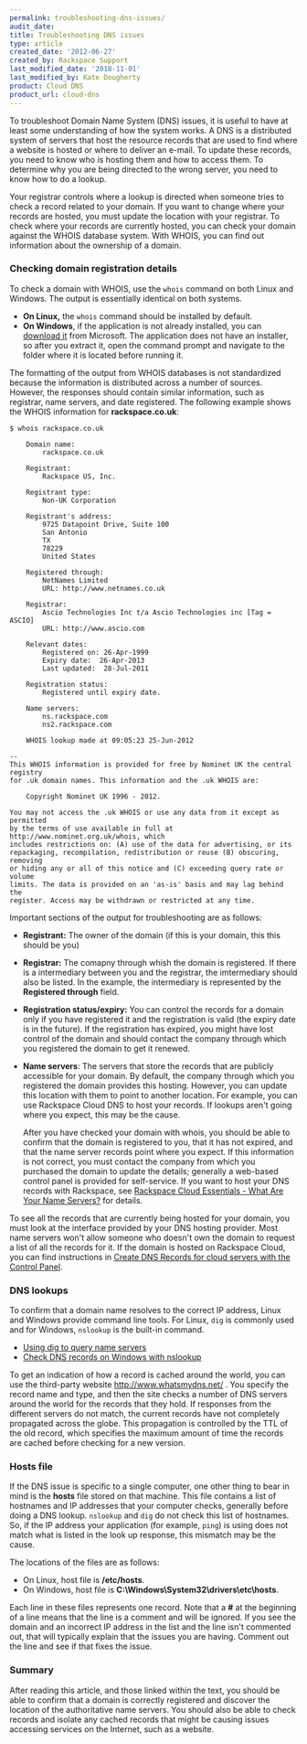 ```yaml
---
permalink: troubleshooting-dns-issues/
audit_date:
title: Troubleshooting DNS issues
type: article
created_date: '2012-06-27'
created_by: Rackspace Support
last_modified_date: '2018-11-01'
last_modified_by: Kate Dougherty
product: Cloud DNS
product_url: cloud-dns
---
```


To troubleshoot Domain Name System (DNS) issues, it is useful to have at
least some understanding of how the system works. A DNS is a distributed
system of servers that host the resource records that are used to find
where a website is hosted or where to deliver an e-mail. To update these
records, you need to know who is hosting them and how to access them. To
determine why you are being directed to the wrong server, you need to
know how to do a lookup.

Your registrar controls where a lookup is directed when someone tries to
check a record related to your domain. If you want to change where your
records are hosted, you must update the location with your registrar. To
check where your records are currently hosted, you can check your domain
against the WHOIS database system. With WHOIS, you can find out
information about the ownership of a domain.

### Checking domain registration details

To check a domain with WHOIS, use the `whois` command on both
Linux and Windows. The output is essentially identical on both systems.

-   **On Linux,** the `whois` command should be installed by default.
-   **On Windows**, if the application is not already installed, you can
    [download it](http://technet.microsoft.com/en-us/sysinternals/bb897435.aspx) from Microsoft.
    The application does not have an installer, so after you extract it,
    open the command prompt and navigate to the folder where it is
    located before running it.

The formatting of the output from WHOIS databases is not standardized
because the information is distributed across a number of sources.
However, the responses should contain similar information, such as
registrar, name servers, and date registered. The following example
shows the WHOIS information for **rackspace.co.uk**:

    $ whois rackspace.co.uk

        Domain name:
            rackspace.co.uk

        Registrant:
            Rackspace US, Inc.

        Registrant type:
            Non-UK Corporation

        Registrant's address:
            9725 Datapoint Drive, Suite 100
            San Antonio
            TX
            78229
            United States

        Registered through:
            NetNames Limited
            URL: http://www.netnames.co.uk

        Registrar:
            Ascio Technologies Inc t/a Ascio Technologies inc [Tag = ASCIO]
            URL: http://www.ascio.com

        Relevant dates:
            Registered on: 26-Apr-1999
            Expiry date:  26-Apr-2013
            Last updated:  28-Jul-2011

        Registration status:
            Registered until expiry date.

        Name servers:
            ns.rackspace.com
            ns2.rackspace.com

        WHOIS lookup made at 09:05:23 25-Jun-2012

    --
    This WHOIS information is provided for free by Nominet UK the central registry
    for .uk domain names. This information and the .uk WHOIS are:

        Copyright Nominet UK 1996 - 2012.

    You may not access the .uk WHOIS or use any data from it except as permitted
    by the terms of use available in full at http://www.nominet.org.uk/whois, which
    includes restrictions on: (A) use of the data for advertising, or its
    repackaging, recompilation, redistribution or reuse (B) obscuring, removing
    or hiding any or all of this notice and (C) exceeding query rate or volume
    limits. The data is provided on an 'as-is' basis and may lag behind the
    register. Access may be withdrawn or restricted at any time.

Important sections of the output for troubleshooting are as follows:

-   **Registrant:** The owner of the domain (if this is your domain,
    this this should be you)
-   **Registrar:** The comapny through whish the domain is registered.
    If there is a intermediary between you and the registrar, the
    imtermediary should also be listed. In the example, the intermediary
    is represented by the **Registered through** field.
-   **Registration status/expiry:** You can control the records for a
    domain only if you have registered it and the registration is valid
    (the expiry date is in the future). If the registration has expired,
    you might have lost control of the domain and should contact the
    company through which you registered the domain to get it renewed.
-   **Name servers**: The servers that store the records that are
    publicly accessible for your domain. By default, the company through
    which you registered the domain provides this hosting. However, you
    can update this location with them to point to another location. For
    example, you can use Rackspace Cloud DNS to host your records. If
    lookups aren't going where you expect, this may be the cause.

    After you have checked your domain with whois, you should be able to
    confirm that the domain is registered to you, that it has not
    expired, and that the name server records point where you expect. If
    this information is not correct, you must contact the company from
    which you purchased the domain to update the details; generally a
    web-based control panel is provided for self-service. If you want to
    host your DNS records with Rackspace, see [Rackspace Cloud Essentials - What Are Your Name Servers?](/how-to/rackspace-cloud-essentials-what-are-your-name-servers)
    for details.

To see all the records that are currently being hosted for your domain,
you must look at the interface provided by your DNS hosting provider.
Most name servers won't allow someone who doesn't own the domain to
request a list of all the records for it. If the domain is hosted on
Rackspace Cloud, you can find instructions in [Create DNS Records for cloud servers with the Control Panel](/how-to/create-dns-records-for-cloud-servers-with-the-control-panel).

### DNS lookups

To confirm that a domain name resolves to the correct IP address, Linux
and Windows provide command line tools. For Linux, `dig` is commonly used
and for Windows, `nslookup` is the built-in command.

-  [Using dig to query name servers](/how-to/using-dig-to-query-nameservers)
-  [Check DNS records on Windows with nslookup](/how-to/nslookup-checking-dns-records-on-windows)

To get an indication of how a record is cached around the world, you can
use the third-party website <http://www.whatsmydns.net/> . You specify
the record name and type, and then the site checks a number of DNS
servers around the world for the records that they hold. If responses
from the different servers do not match, the current records have not
completely propagated across the globe. This propagation is controlled
by the TTL of the old record, which specifies the maximum amount of time
the records are cached before checking for a new version.

### Hosts file

If the DNS issue is specific to a single computer, one other thing to
bear in mind is the **hosts** file stored on that machine. This file
contains a list of hostnames and IP addresses that your computer checks,
generally before doing a DNS lookup. `nslookup` and `dig` do not check this
list of hostnames. So, if the IP address your application (for example,
`ping`) is using does not match what is listed in the look up response,
this mismatch may be the cause.

The locations of the files are as follows:

-   On Linux, host file is **/etc/hosts**.
-   On Windows, host file is
    **C:\\Windows\\System32\\drivers\\etc\\hosts**.

Each line in these files represents one record. Note that a **\#** at
the beginning of a line means that the line is a comment and will be
ignored. If you see the domain and an incorrect IP address in the list
and the line isn't commented out, that will typically explain that the
issues you are having. Comment out the line and see if that fixes the
issue.

### Summary

After reading this article, and those linked within the text, you should
be able to confirm that a domain is correctly registered and discover
the location of the authoritative name servers. You should also be able
to check records and isolate any cached records that might be causing
issues accessing services on the Internet, such as a website.
